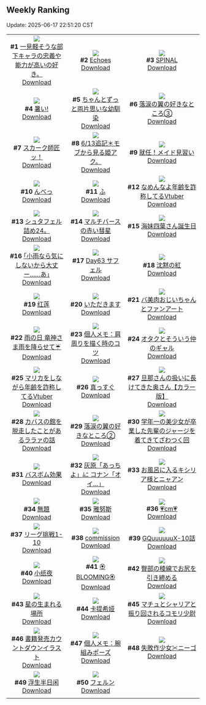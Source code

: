 ## Weekly Ranking
Update: 2025-06-17 22:51:20 CST

|      |      |      |
| :----: | :----: | :----: |
| ![](https://i.pixiv.re/c/240x480/img-master/img/2025/06/12/08/51/58/131436636_p0_master1200.jpg)<br>**#1** [一見軽そうな部下キャラの忠義や能力が高いの好き。](https://www.pixiv.net/artworks/131436636)<br>[Download](https://i.pixiv.re/img-original/img/2025/06/12/08/51/58/131436636_p0.jpg) | ![](https://i.pixiv.re/c/240x480/img-master/img/2025/06/11/12/29/21/131429689_p0_master1200.jpg)<br>**#2** [Echoes](https://www.pixiv.net/artworks/131429689)<br>[Download](https://i.pixiv.re/img-original/img/2025/06/11/12/29/21/131429689_p0.jpg) | ![](https://i.pixiv.re/c/240x480/img-master/img/2025/06/10/00/00/02/131378670_p0_master1200.jpg)<br>**#3** [SPINAL](https://www.pixiv.net/artworks/131378670)<br>[Download](https://i.pixiv.re/img-original/img/2025/06/10/00/00/02/131378670_p0.png) |
| ![](https://i.pixiv.re/c/240x480/img-master/img/2025/06/10/00/36/28/131380636_p0_master1200.jpg)<br>**#4** [暑い!](https://www.pixiv.net/artworks/131380636)<br>[Download](https://i.pixiv.re/img-original/img/2025/06/10/00/36/28/131380636_p0.jpg) | ![](https://i.pixiv.re/c/240x480/img-master/img/2025/06/10/17/52/38/131400137_p0_master1200.jpg)<br>**#5** [ちゃんとずっと両片思いな幼馴染](https://www.pixiv.net/artworks/131400137)<br>[Download](https://i.pixiv.re/img-original/img/2025/06/10/17/52/38/131400137_p0.png) | ![](https://i.pixiv.re/c/240x480/img-master/img/2025/06/11/18/24/05/131437184_p0_master1200.jpg)<br>**#6** [落涙の翼の好きなところ③](https://www.pixiv.net/artworks/131437184)<br>[Download](https://i.pixiv.re/img-original/img/2025/06/11/18/24/05/131437184_p0.jpg) |
| ![](https://i.pixiv.re/c/240x480/img-master/img/2025/06/10/00/00/24/131378865_p0_master1200.jpg)<br>**#7** [スカーク師匠ッ！](https://www.pixiv.net/artworks/131378865)<br>[Download](https://i.pixiv.re/img-original/img/2025/06/10/00/00/24/131378865_p0.jpg) | ![](https://i.pixiv.re/c/240x480/img-master/img/2025/06/13/17/45/02/131425471_p0_master1200.jpg)<br>**#8** [6/13追記＊モブから見る姫アク。](https://www.pixiv.net/artworks/131425471)<br>[Download](https://i.pixiv.re/img-original/img/2025/06/13/17/45/02/131425471_p0.jpg) | ![](https://i.pixiv.re/c/240x480/img-master/img/2025/06/11/12/04/49/131429204_p0_master1200.jpg)<br>**#9** [就任！メイド見習い](https://www.pixiv.net/artworks/131429204)<br>[Download](https://i.pixiv.re/img-original/img/2025/06/11/12/04/49/131429204_p0.jpg) |
| ![](https://i.pixiv.re/c/240x480/img-master/img/2025/06/10/00/00/10/131378752_p0_master1200.jpg)<br>**#10** [んべっ](https://www.pixiv.net/artworks/131378752)<br>[Download](https://i.pixiv.re/img-original/img/2025/06/10/00/00/10/131378752_p0.png) | ![](https://i.pixiv.re/c/240x480/img-master/img/2025/06/10/04/30/01/131385573_p0_master1200.jpg)<br>**#11** [ふ](https://www.pixiv.net/artworks/131385573)<br>[Download](https://i.pixiv.re/img-original/img/2025/06/10/04/30/01/131385573_p0.png) | ![](https://i.pixiv.re/c/240x480/img-master/img/2025/06/11/21/09/49/131443570_p0_master1200.jpg)<br>**#12** [なめんなよ年齢を詐称してるVtuber](https://www.pixiv.net/artworks/131443570)<br>[Download](https://i.pixiv.re/img-original/img/2025/06/11/21/09/49/131443570_p0.png) |
| ![](https://i.pixiv.re/c/240x480/img-master/img/2025/06/11/02/18/26/131420019_p0_master1200.jpg)<br>**#13** [シュタフェル詰め24。](https://www.pixiv.net/artworks/131420019)<br>[Download](https://i.pixiv.re/img-original/img/2025/06/11/02/18/26/131420019_p0.jpg) | ![](https://i.pixiv.re/c/240x480/img-master/img/2025/06/12/00/18/10/131452265_p0_master1200.jpg)<br>**#14** [マルチバースの赤い彗星](https://www.pixiv.net/artworks/131452265)<br>[Download](https://i.pixiv.re/img-original/img/2025/06/12/00/18/10/131452265_p0.jpg) | ![](https://i.pixiv.re/c/240x480/img-master/img/2025/06/10/21/39/03/131408896_p0_master1200.jpg)<br>**#15** [海妹四葉さん誕生日](https://www.pixiv.net/artworks/131408896)<br>[Download](https://i.pixiv.re/img-original/img/2025/06/10/21/39/03/131408896_p0.jpg) |
| ![](https://i.pixiv.re/c/240x480/img-master/img/2025/06/11/00/26/54/131416634_p0_master1200.jpg)<br>**#16** [｢小雨なら気にしないから大丈ー……あ｣](https://www.pixiv.net/artworks/131416634)<br>[Download](https://i.pixiv.re/img-original/img/2025/06/11/00/26/54/131416634_p0.jpg) | ![](https://i.pixiv.re/c/240x480/img-master/img/2025/06/11/00/00/18/131415178_p0_master1200.jpg)<br>**#17** [Day63 サフェル](https://www.pixiv.net/artworks/131415178)<br>[Download](https://i.pixiv.re/img-original/img/2025/06/11/00/00/18/131415178_p0.jpg) | ![](https://i.pixiv.re/c/240x480/img-master/img/2025/06/11/21/35/22/131444605_p0_master1200.jpg)<br>**#18** [沈黙の紅](https://www.pixiv.net/artworks/131444605)<br>[Download](https://i.pixiv.re/img-original/img/2025/06/11/21/35/22/131444605_p0.jpg) |
| ![](https://i.pixiv.re/c/240x480/img-master/img/2025/06/11/20/57/41/131442855_p0_master1200.jpg)<br>**#19** [红莲](https://www.pixiv.net/artworks/131442855)<br>[Download](https://i.pixiv.re/img-original/img/2025/06/11/20/57/41/131442855_p0.jpg) | ![](https://i.pixiv.re/c/240x480/img-master/img/2025/06/11/07/00/03/131424158_p0_master1200.jpg)<br>**#20** [いただきます](https://www.pixiv.net/artworks/131424158)<br>[Download](https://i.pixiv.re/img-original/img/2025/06/11/07/00/03/131424158_p0.png) | ![](https://i.pixiv.re/c/240x480/img-master/img/2025/06/12/00/22/06/131452419_p0_master1200.jpg)<br>**#21** [バ美肉おじいちゃんとファンアート](https://www.pixiv.net/artworks/131452419)<br>[Download](https://i.pixiv.re/img-original/img/2025/06/12/00/22/06/131452419_p0.jpg) |
| ![](https://i.pixiv.re/c/240x480/img-master/img/2025/06/11/20/21/00/131441429_p0_master1200.jpg)<br>**#22** [雨の日   竜神さま雨を降らせて☔](https://www.pixiv.net/artworks/131441429)<br>[Download](https://i.pixiv.re/img-original/img/2025/06/11/20/21/00/131441429_p0.jpg) | ![](https://i.pixiv.re/c/240x480/img-master/img/2025/06/12/06/00/08/131459108_p0_master1200.jpg)<br>**#23** [個人メモ：肩周りを描く時のコツ](https://www.pixiv.net/artworks/131459108)<br>[Download](https://i.pixiv.re/img-original/img/2025/06/12/06/00/08/131459108_p0.jpg) | ![](https://i.pixiv.re/c/240x480/img-master/img/2025/06/11/00/00/11/131415122_p0_master1200.jpg)<br>**#24** [オタクとそういう仲のギャル](https://www.pixiv.net/artworks/131415122)<br>[Download](https://i.pixiv.re/img-original/img/2025/06/11/00/00/11/131415122_p0.jpg) |
| ![](https://i.pixiv.re/c/240x480/img-master/img/2025/06/10/21/08/26/131407659_p0_master1200.jpg)<br>**#25** [マリカをしながら年齢を詐称してるVtuber](https://www.pixiv.net/artworks/131407659)<br>[Download](https://i.pixiv.re/img-original/img/2025/06/10/21/08/26/131407659_p0.png) | ![](https://i.pixiv.re/c/240x480/img-master/img/2025/06/10/00/00/13/131378784_p0_master1200.jpg)<br>**#26** [真っすぐ](https://www.pixiv.net/artworks/131378784)<br>[Download](https://i.pixiv.re/img-original/img/2025/06/10/00/00/13/131378784_p0.png) | ![](https://i.pixiv.re/c/240x480/img-master/img/2025/06/11/00/04/25/131415639_p0_master1200.jpg)<br>**#27** [旦那さんの扱いに長けてきた奥さん【カラー版】](https://www.pixiv.net/artworks/131415639)<br>[Download](https://i.pixiv.re/img-original/img/2025/06/11/00/04/25/131415639_p0.jpg) |
| ![](https://i.pixiv.re/c/240x480/img-master/img/2025/06/11/17/13/33/131435084_p0_master1200.jpg)<br>**#28** [カバスの館を脱走したことがあるララァの話](https://www.pixiv.net/artworks/131435084)<br>[Download](https://i.pixiv.re/img-original/img/2025/06/11/17/13/33/131435084_p0.jpg) | ![](https://i.pixiv.re/c/240x480/img-master/img/2025/06/10/16/19/13/131397925_p0_master1200.jpg)<br>**#29** [落涙の翼の好きなところ②](https://www.pixiv.net/artworks/131397925)<br>[Download](https://i.pixiv.re/img-original/img/2025/06/10/16/19/13/131397925_p0.jpg) | ![](https://i.pixiv.re/c/240x480/img-master/img/2025/06/10/12/11/00/131393154_p0_master1200.jpg)<br>**#30** [学年一の美少女が卒業した先輩のジャージを着てきてざわつく回](https://www.pixiv.net/artworks/131393154)<br>[Download](https://i.pixiv.re/img-original/img/2025/06/10/12/11/00/131393154_p0.png) |
| ![](https://i.pixiv.re/c/240x480/img-master/img/2025/06/11/12/09/17/131429300_p0_master1200.jpg)<br>**#31** [バスボム効果](https://www.pixiv.net/artworks/131429300)<br>[Download](https://i.pixiv.re/img-original/img/2025/06/11/12/09/17/131429300_p0.png) | ![](https://i.pixiv.re/c/240x480/img-master/img/2025/06/11/18/51/14/131438042_p0_master1200.jpg)<br>**#32** [灰原「あっちよ」ﾑﾆ コナン「オイ…」](https://www.pixiv.net/artworks/131438042)<br>[Download](https://i.pixiv.re/img-original/img/2025/06/11/18/51/14/131438042_p0.jpg) | ![](https://i.pixiv.re/c/240x480/img-master/img/2025/06/11/02/29/58/131420258_p0_master1200.jpg)<br>**#33** [お風呂に入るキシリア様とニャアン](https://www.pixiv.net/artworks/131420258)<br>[Download](https://i.pixiv.re/img-original/img/2025/06/11/02/29/58/131420258_p0.jpg) |
| ![](https://i.pixiv.re/c/240x480/img-master/img/2025/06/10/01/28/57/131382356_p0_master1200.jpg)<br>**#34** [無題](https://www.pixiv.net/artworks/131382356)<br>[Download](https://i.pixiv.re/img-original/img/2025/06/10/01/28/57/131382356_p0.jpg) | ![](https://i.pixiv.re/c/240x480/img-master/img/2025/06/11/17/00/22/131434633_p0_master1200.jpg)<br>**#35** [雅努斯](https://www.pixiv.net/artworks/131434633)<br>[Download](https://i.pixiv.re/img-original/img/2025/06/11/17/00/22/131434633_p0.jpg) | ![](https://i.pixiv.re/c/240x480/img-master/img/2025/06/11/20/36/38/131442060_p0_master1200.jpg)<br>**#36** [💗cm💗](https://www.pixiv.net/artworks/131442060)<br>[Download](https://i.pixiv.re/img-original/img/2025/06/11/20/36/38/131442060_p0.png) |
| ![](https://i.pixiv.re/c/240x480/img-master/img/2025/06/11/23/18/09/131449247_p0_master1200.jpg)<br>**#37** [リーグ挑戦1-10](https://www.pixiv.net/artworks/131449247)<br>[Download](https://i.pixiv.re/img-original/img/2025/06/11/23/18/09/131449247_p0.png) | ![](https://i.pixiv.re/c/240x480/img-master/img/2025/06/11/13/46/17/131431087_p0_master1200.jpg)<br>**#38** [commission](https://www.pixiv.net/artworks/131431087)<br>[Download](https://i.pixiv.re/img-original/img/2025/06/11/13/46/17/131431087_p0.jpg) | ![](https://i.pixiv.re/c/240x480/img-master/img/2025/06/13/06/39/13/131427929_p0_master1200.jpg)<br>**#39** [GQuuuuuuX-10話](https://www.pixiv.net/artworks/131427929)<br>[Download](https://i.pixiv.re/img-original/img/2025/06/13/06/39/13/131427929_p0.jpg) |
| ![](https://i.pixiv.re/c/240x480/img-master/img/2025/06/12/16/24/53/131469928_p0_master1200.jpg)<br>**#40** [小纸夜](https://www.pixiv.net/artworks/131469928)<br>[Download](https://i.pixiv.re/img-original/img/2025/06/12/16/24/53/131469928_p0.jpg) | ![](https://i.pixiv.re/c/240x480/img-master/img/2025/06/12/17/20/20/131471002_p0_master1200.jpg)<br>**#41** [🏵️BLOOMING🏵️](https://www.pixiv.net/artworks/131471002)<br>[Download](https://i.pixiv.re/img-original/img/2025/06/12/17/20/20/131471002_p0.jpg) | ![](https://i.pixiv.re/c/240x480/img-master/img/2025/06/11/11/48/15/131428689_p0_master1200.jpg)<br>**#42** [臀部の稜線でお尻を引き締める](https://www.pixiv.net/artworks/131428689)<br>[Download](https://i.pixiv.re/img-original/img/2025/06/11/11/48/15/131428689_p0.png) |
| ![](https://i.pixiv.re/c/240x480/img-master/img/2025/06/11/00/00/31/131415257_p0_master1200.jpg)<br>**#43** [星の生まれる場所](https://www.pixiv.net/artworks/131415257)<br>[Download](https://i.pixiv.re/img-original/img/2025/06/11/00/00/31/131415257_p0.png) | ![](https://i.pixiv.re/c/240x480/img-master/img/2025/06/12/14/33/17/131467854_p0_master1200.jpg)<br>**#44** [卡提希娅](https://www.pixiv.net/artworks/131467854)<br>[Download](https://i.pixiv.re/img-original/img/2025/06/12/14/33/17/131467854_p0.jpg) | ![](https://i.pixiv.re/c/240x480/img-master/img/2025/06/12/00/00/16/131451126_p0_master1200.jpg)<br>**#45** [マチュとシャリアと振り回されるコモリ少尉](https://www.pixiv.net/artworks/131451126)<br>[Download](https://i.pixiv.re/img-original/img/2025/06/12/00/00/16/131451126_p0.png) |
| ![](https://i.pixiv.re/c/240x480/img-master/img/2025/06/10/19/34/25/131403784_p0_master1200.jpg)<br>**#46** [書籍発売カウントダウンイラスト](https://www.pixiv.net/artworks/131403784)<br>[Download](https://i.pixiv.re/img-original/img/2025/06/10/19/34/25/131403784_p0.jpg) | ![](https://i.pixiv.re/c/240x480/img-master/img/2025/06/10/06/00/09/131386759_p0_master1200.jpg)<br>**#47** [個人メモ：腕組みポーズ](https://www.pixiv.net/artworks/131386759)<br>[Download](https://i.pixiv.re/img-original/img/2025/06/10/06/00/09/131386759_p0.jpg) | ![](https://i.pixiv.re/c/240x480/img-master/img/2025/06/11/21/24/48/131444105_p0_master1200.jpg)<br>**#48** [失敗作少女✂ニーゴ](https://www.pixiv.net/artworks/131444105)<br>[Download](https://i.pixiv.re/img-original/img/2025/06/11/21/24/48/131444105_p0.png) |
| ![](https://i.pixiv.re/c/240x480/img-master/img/2025/06/12/13/03/52/131466322_p0_master1200.jpg)<br>**#49** [浮生半日闲](https://www.pixiv.net/artworks/131466322)<br>[Download](https://i.pixiv.re/img-original/img/2025/06/12/13/03/52/131466322_p0.jpg) | ![](https://i.pixiv.re/c/240x480/img-master/img/2025/06/11/02/03/14/131419679_p0_master1200.jpg)<br>**#50** [フェルン](https://www.pixiv.net/artworks/131419679)<br>[Download](https://i.pixiv.re/img-original/img/2025/06/11/02/03/14/131419679_p0.jpg) |
|      |
